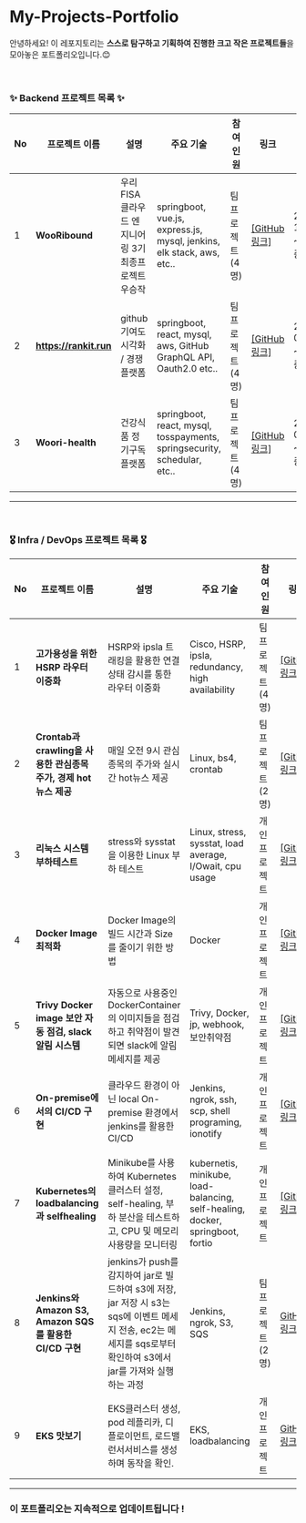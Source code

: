 # My-Projects-Portfolio
안녕하세요! 이 레포지토리는 **스스로 탐구하고 기획하여 진행한 크고 작은 프로젝트들**을 모아놓은 포트폴리오입니다.😊 <br>

<br>



### ✨ Backend 프로젝트 목록 ✨

| No | 프로젝트 이름 | 설명 | 주요 기술 | 참여<br> 인원 | 링크 | 날짜 |
|----|---------------|------|-----------|----------|------|------|
| 1  | **WooRibound** | 우리FISA 클라우드 엔지니어링 3기 최종프로젝트 우승작 | springboot, vue.js, express.js, mysql, jenkins, elk stack, aws, etc.. | 팀 프로젝트 (4명) | [[GitHub 링크]](https://github.com/WooRibound) | 2024-10-23 ~ 진행중 |
| 2  | **https://rankit.run** | github 기여도 시각화 / 경쟁 플랫폼 | springboot, react, mysql, aws, GitHub GraphQL API, Oauth2.0 etc.. | 팀 프로젝트 (4명) | [[GitHub 링크]](https://github.com/capstone-kw-jjiggle/rankit-be) | 2024-02-01 ~ 진행중 |
| 3  | **Woori-health** | 건강식품 정기구독 플랫폼 | springboot, react, mysql, tosspayments, springsecurity, schedular, etc.. | 팀 프로젝트 (4명) | [[GitHub 링크]](https://github.com/FISub/readme) | 2024-08-13 ~ 진행중 |

---


<br>

### 🎖️ Infra / DevOps 프로젝트 목록 🎖️

| No | 프로젝트 이름 | 설명 | 주요 기술 | 참여<br> 인원 | 링크 | 날짜 |
|----|---------------|------|-----------|----------|------|------|
| 1  | **고가용성을 위한 HSRP 라우터 이중화** | HSRP와 ipsla 트래킹을 활용한 연결 상태 감시를 통한 라우터 이중화 | Cisco, HSRP, ipsla, redundancy, high availability | 팀 프로젝트 (4명) | [[GitHub 링크]](https://github.com/leesj000603/NSM) | 2023-09-13 |
| 2  | **Crontab과 crawling을 사용한 관심종목 주가, 경제 hot 뉴스 제공** | 매일 오전 9시 관심종목의 주가와 실시간 hot뉴스 제공 | Linux, bs4, crontab | 팀 프로젝트 (2명) | [[GitHub 링크]](https://github.com/leesj000603/Coffee-Time) | 2024-09-19 |
| 3  | **리눅스 시스템 부하테스트** | stress와 sysstat을 이용한 Linux 부하 테스트 | Linux, stress, sysstat, load average, I/Owait, cpu usage | 개인 프로젝트 | [[GitHub 링크]](https://github.com/leesj000603/linux-stress-test) | 2024-09-23 |
| 4  | **Docker Image 최적화** | Docker Image의 빌드 시간과 Size를 줄이기 위한 방법 | Docker | 개인 프로젝트 | [[GitHub 링크]](https://github.com/leesj000603/Docker-Image-Optimization) | 2024-09-24 |
| 5  | **Trivy Docker image 보안 자동 점검, slack알림 시스템** | 자동으로 사용중인 DockerContainer의 이미지들을 점검하고 취약점이 발견되면 slack에 알림메세지를 제공  | Trivy, Docker, jp, webhook, 보안취약점 | 개인 프로젝트 | [[GitHub 링크]](https://github.com/leesj000603/Trivy-Alert) | 2024-09-25 |
| 6  | **On-premise에서의 CI/CD 구현** | 클라우드 환경이 아닌 local On-premise 환경에서 jenkins를 활용한 CI/CD | Jenkins, ngrok, ssh, scp, shell programing, ionotify | 개인 프로젝트 | [[GitHub 링크]](https://github.com/leesj000603/Onpremise-Jenkins-CICD) | 2024-10-01 |
| 7  | **Kubernetes의 loadbalancing과 selfhealing** |  Minikube를 사용하여 Kubernetes 클러스터 설정, self-healing, 부하 분산을 테스트하고, CPU 및 메모리 사용량을 모니터링 | kubernetis, minikube, load-balancing, self-healing, docker, springboot, fortio | 개인 프로젝트 | [[GitHub 링크]](https://github.com/leesj000603/Kubernetes-Self-Healing-LoadBalancing) | 2024-10-01 |
| 8  | **Jenkins와 Amazon S3, Amazon SQS를 활용한 CI/CD 구현** |  jenkins가 push를 감지하여 jar로 빌드하여 s3에 저장, jar 저장 시 s3는 sqs에 이벤트 메세지 전송, ec2는 메세지를 sqs로부터 확인하여 s3에서 jar를 가져와 실행하는 과정  | Jenkins, ngrok, S3, SQS | 팀 프로젝트 (2명) | [GitHub 링크](https://github.com/leesj000603/AWS-Jenkins-CICD) | 2024-10-11 |
| 9  | **EKS 맛보기** |  EKS클러스터 생성, pod 레플리카, 디플로이먼트, 로드밸런서서비스를 생성하며 동작을 확인.  | EKS, loadbalancing | 개인 프로젝트 | [GitHub 링크](https://github.com/leesj000603/EKS-training) | 2024-10-11 |

---

### 이 포트폴리오는 지속적으로 업데이트됩니다 !
